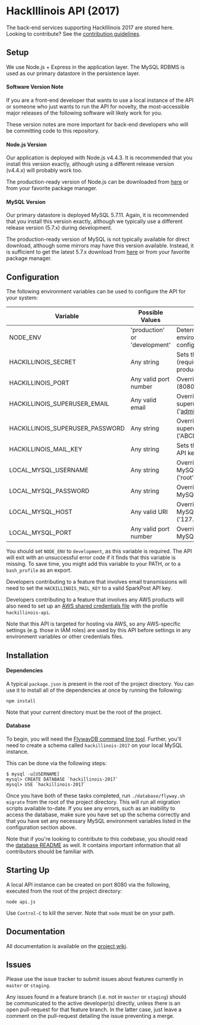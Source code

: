 # HackIllinois API (2017)

The back-end services supporting HackIllinois 2017 are stored here. Looking to
contribute? See the [contribution guidelines](/CONTRIBUTING.md).

## Setup

We use Node.js + Express in the application layer. The MySQL RDBMS is used as
our primary datastore in the persistence layer.

####  Software Version Note

If you are a front-end developer that wants to use a local instance of the API
or someone who just wants to run the API for novelty, the most-accessible
major releases of the following software will likely work for you.

These version notes are more important for back-end developers who will be committing
code to this repository.

#### Node.js Version

Our application is deployed with Node.js v4.4.3. It is recommended that you install
this version exactly, although using a different release version (v4.4.x) will
probably work too.

The production-ready version of Node.js can be downloaded from [here](https://nodejs.org/dist/v4.4.3/) or from your favorite package manager.

#### MySQL Version

Our primary datastore is deployed MySQL 5.7.11. Again, it is recommended that you
install this version exactly, although we typically use a different release version
(5.7.x) during development.

The production-ready version of MySQL is not typically available for direct download,
although some mirrors may have this version available. Instead, it is sufficient to
get the latest 5.7.x download from [here](http://dev.mysql.com/downloads/mysql/) or
from your favorite package manager.

## Configuration

The following environment variables can be used to configure the API for your system:

| Variable | Possible Values | Purpose |
| -------- | --------------- | ------- |
| NODE_ENV | 'production' or 'development' | Determines how environment should be configured |
| HACKILLINOIS_SECRET | Any string | Sets the master secret (required on production) |
| HACKILLINOIS_PORT | Any valid port number | Overrides default port (8080) |
| HACKILLINOIS_SUPERUSER_EMAIL | Any valid email | Overrides the default superuser email ('admin@example.com') |
| HACKILLINOIS_SUPERUSER_PASSWORD | Any string | Overrides the default superuser password ('ABCD1234!') |
| HACKILLINOIS_MAIL_KEY | Any string | Sets the mail service API key |
| LOCAL_MYSQL_USERNAME | Any string | Overrides default MySQL username ('root') |
| LOCAL_MYSQL_PASSWORD | Any string | Overrides default MySQL password ('') |
| LOCAL_MYSQL_HOST | Any valid URI | Overrides default MySQL host ('127.0.0.1') |
| LOCAL_MYSQL_PORT | Any valid port number | Overrides default MySQL port (3306) |

You should set `NODE_ENV` to `development`, as this variable is required. The API
will exit with an unsuccessful error code if it finds that this variable is missing.
To save time, you might add this variable to your PATH, or to a `bash_profile` as
an export.

Developers contributing to a feature that involves email transmissions
will need to set the `HACKILLINOIS_MAIL_KEY` to a valid SparkPost API key.

Developers contributing to a feature that involves any AWS
products will also need to set up an
[AWS shared credentials file](http://docs.aws.amazon.com/AWSJavaScriptSDK/guide/node-configuring.html)
with the profile `hackillinois-api`.

Note that this API is targeted for hosting via AWS, so any AWS-specific settings
(e.g. those in IAM roles) are used by this API before settings in any environment
variables or other credentials files.

## Installation

#### Dependencies
A typical `package.json` is present in the root of the project directory. You can
use it to install all of the dependencies at once by running the following:

```
npm install
```

Note that your current directory must be the root of the project.

#### Database

To begin, you will need the [FlywayDB command line tool](http://flywaydb.org/documentation/commandline/).
Further, you'll need to create a schema called `hackillinois-2017` on your local MySQL instance.

This can be done via the following steps:
```
$ mysql -u[USERNAME]
mysql> CREATE DATABASE `hackillinois-2017`
mysql> USE `hackillinois-2017`
```
Once you have both of these tasks completed, run `./database/flyway.sh migrate`
from the root of the project directory. This will run all migration scripts available to-date.
If you see any errors, such as an inability to access the database, make sure you have
set up the schema correctly and that you have set any necessary MySQL environment
variables listed in the configuration section above.

Note that if you're looking to contribute to this codebase, you should read the
[database README](/database/README.md) as well. It contains important information that all
contributors should be familiar with.

## Starting Up

A local API instance can be created on port 8080 via the following, executed from
the root of the project directory:

```
node api.js
```

Use `Control-C` to kill the server. Note that `node` must be on your path.

## Documentation

All documentation is available on the [project wiki](https://github.com/HackIllinois/api-2017/wiki).

## Issues

Please use the issue tracker to submit issues about features currently in `master`
or `staging`.

Any issues found in a feature branch (i.e. not in `master` or `staging`)
should be communicated to the active developer(s) directly, unless there is an open
pull-request for that feature branch. In the latter case, just leave a comment on
the pull-request detailing the issue preventing a merge.

